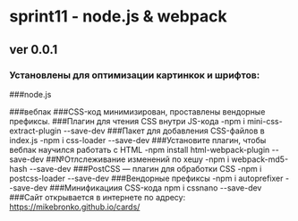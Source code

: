 # sprint11 - node.js & webpack
## ver 0.0.1
### Установлены для оптимизации картинкок и шрифтов:
###node.js

###вебпак
###CSS-код минимизирован, проставлены вендорные префиксы.
###Плагин для чтения CSS внутри JS-кода
-npm i mini-css-extract-plugin --save-dev
###Пакет для добавления CSS-файлов в index.js
-npm i css-loader --save-dev
###Установите плагин, чтобы вебпак научился работать с HTML
-npm install html-webpack-plugin --save-dev
##№Отлслеживание изменений по хешу 
-npm i webpack-md5-hash --save-dev
###PostCSS — плагин для обработки CSS
-npm i postcss-loader --save-dev
###Вендорные префиксы
-npm i autoprefixer --save-dev
###Минификациия CSS-кода
npm i cssnano --save-dev
###Сайт открывается в интернете по адресу: <https://mikebronko.github.io/cards/>
